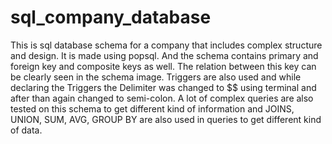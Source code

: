 # sql_company_database
This is sql database schema for a company that includes complex structure and design. 
It is made using popsql. And the schema contains primary and foreign key and composite keys as well. The relation between this key can be clearly seen in the schema image. 
Triggers are also used and while declaring the Triggers the Delimiter was changed to $$ using terminal and after than again changed to semi-colon. 
A lot of complex queries are also tested on this schema to get different kind of information and JOINS, UNION, SUM, AVG, GROUP BY are also used in queries to get different kind of data. 
